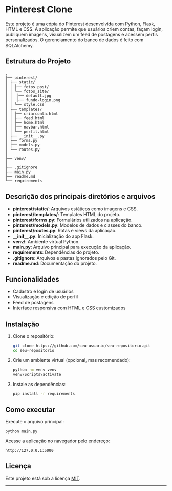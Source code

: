 # Pinterest Clone

Este projeto é uma cópia do Pinterest desenvolvida com Python, Flask, HTML e CSS. A aplicação permite que usuários criem contas, façam login, publiquem imagens, visualizem um feed de postagens e acessem perfis personalizados. O gerenciamento do banco de dados é feito com SQLAlchemy.

## Estrutura do Projeto

```
.
├── pinterest/
│ ├── static/
│ │ ├── fotos_post/
│ │ └── fotos_site/
│ │  ├── default.jpg
│ │  ├── fundo-login.png
│ │ └── style.css
│ ├── templates/
│ │ ├── criarconta.html
│ │ ├── feed.html
│ │ ├── home.html
│ │ ├── navbar.html
│ │ └── perfil.html
│ ├── __init__.py
│ ├── forms.py
│ ├── models.py
│ └── routes.py
│
├── venv/
│
├── .gitignore
├── main.py
├── readme.md
└── requirements
```

## Descrição dos principais diretórios e arquivos

- **pinterest/static/**: Arquivos estáticos como imagens e CSS.
- **pinterest/templates/**: Templates HTML do projeto.
- **pinterest/forms.py**: Formulários utilizados na aplicação.
- **pinterest/models.py**: Modelos de dados e classes do banco.
- **pinterest/routes.py**: Rotas e views da aplicação.
- **\_\_init\_\_.py**: Inicialização do app Flask.
- **venv/**: Ambiente virtual Python.
- **main.py**: Arquivo principal para execução da aplicação.
- **requirements**: Dependências do projeto.
- **.gitignore**: Arquivos e pastas ignorados pelo Git.
- **readme.md**: Documentação do projeto.


## Funcionalidades

- Cadastro e login de usuários
- Visualização e edição de perfil
- Feed de postagens
- Interface responsiva com HTML e CSS customizados

## Instalação

1. Clone o repositório:
   ```bash
   git clone https://github.com/seu-usuario/seu-repositorio.git
   cd seu-repositorio
   ```

2. Crie um ambiente virtual (opcional, mas recomendado):
   ```bash
   python -m venv venv
   venv\Scripts\activate
   ```

3. Instale as dependências:
   ```bash
   pip install -r requirements
   ```

## Como executar

Execute o arquivo principal:
```bash
python main.py
```

Acesse a aplicação no navegador pelo endereço:
```
http://127.0.0.1:5000
```

## Licença

Este projeto está sob a licença [MIT](LICENSE).

---
